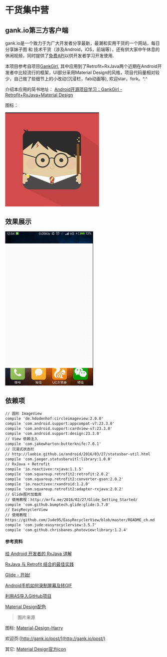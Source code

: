 # 干货集中营
## gank.io第三方客户端
gank.io是一个致力于为广大开发者分享最新，最潮和实用干货的一个网站，每日分享妹子图 和 技术干货（涉及Android，iOS，前端等），还有供大家中午休息的休闲视频，同时提供了[免费API](http://gank.io/api)以供开发者学习开发使用.

本项目参考自项目[GankGirl](https://github.com/gaolonglong/GankGirl), 其中应用到了Retrofit+RxJava两个近期在Android开发者中比较流行的框架，UI部分采用Material Design的风格，项目代码量相对较少，自己做了些细节上的小改动(沉浸栏，fab动画等), 欢迎star，fork。^.^

介绍本应用的简书地址：
[Android开源项目学习：GankGirl - Retrofit+RxJava+Material Design](http://www.jianshu.com/p/f358d8ce3185)

图标：

![icon](screenshot/img_launcher.jpg)

## 效果展示
![效果](screenshot/ganhuo.gif)

## 依赖项
```
// 圆形 ImageView
compile 'de.hdodenhof:circleimageview:2.0.0'
compile 'com.android.support:appcompat-v7:23.3.0'
compile 'com.android.support:cardview-v7:23.3.0'
compile 'com.android.support:design:23.3.0'
// View 依赖注入
compile 'com.jakewharton:butterknife:7.0.1'
// 沉浸式状态栏
// http://laobie.github.io/android/2016/03/27/statusbar-util.html
compile 'com.jaeger.statusbaruitl:library:1.0.0'
// RxJava + Retrofit
compile 'io.reactivex:rxjava:1.1.5'
compile 'com.squareup.retrofit2:retrofit:2.0.2'
compile 'com.squareup.retrofit2:converter-gson:2.0.2'
compile 'io.reactivex:rxandroid:1.2.0'
compile 'com.squareup.retrofit2:adapter-rxjava:2.0.2'
// Glide图片加载库
// 使用教程：http://mrfu.me/2016/02/27/Glide_Getting_Started/
compile 'com.github.bumptech.glide:glide:3.7.0'
// EasyRecyclerView
// 使用教程：https://github.com/Jude95/EasyRecyclerView/blob/master/README_ch.md
compile 'com.jude:easyrecyclerview:3.5.7'
compile 'com.github.chrisbanes.photoview:library:1.2.4'
```

#### 参考资料
[给 Android 开发者的 RxJava 详解](http://gank.io/post/560e15be2dca930e00da1083)

[RxJava 与 Retrofit 结合的最佳实践](http://gank.io/post/56e80c2c677659311bed9841)

[Glide - 开始!](http://mrfu.me/2016/02/27/Glide_Getting_Started/)

[Android手机如何录制屏幕及转GIF](http://www.jianshu.com/p/9a1825e679b7)

[利用AS导入GitHub项目](http://anany.me/2015/11/02/git/#more)

[Material Design配色](http://www.materialpalette.com/)

> 图片来源

图标: [Material-Design-Harry](https://dribbble.com/shots/2209211-Material-Design-Harry)

欢迎页:[http://gank.io/post/](http://gank.io/post/)

其它: [Material Design官方icon](https://design.google.com/icons/)
